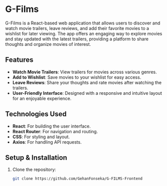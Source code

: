# G-Films

G-Films is a React-based web application that allows users to discover and watch movie trailers, leave reviews, and add their favorite movies to a wishlist for later viewing. The app offers an engaging way to explore movies and stay updated with the latest trailers, providing a platform to share thoughts and organize movies of interest.

## Features

- **Watch Movie Trailers**: View trailers for movies across various genres.
- **Add to Wishlist**: Save movies to your wishlist for easy access.
- **Leave Reviews**: Share your thoughts and rate movies after watching the trailers.
- **User-Friendly Interface**: Designed with a responsive and intuitive layout for an enjoyable experience.

## Technologies Used

- **React**: For building the user interface.
- **React Router**: For navigation and routing.
- **CSS**: For styling and layout.
- **Axios**: For handling API requests.

## Setup & Installation

1. Clone the repository:

   ```bash
   git clone https://github.com/GehanFonseka/G-FILMS-Frontend
